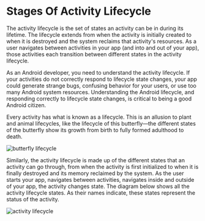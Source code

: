 # Stages Of Activity Lifecycle

The activity lifecycle is the set of states an activity can be in during its lifetime. The lifecycle extends from when the activity is initially created to when it is destroyed and the system reclaims that activity's resources. As a user navigates between activities in your app (and into and out of your app), those activities each transition between different states in the activity lifecycle.

As an Android developer, you need to understand the activity lifecycle. If your activities do not correctly respond to lifecycle state changes, your app could generate strange bugs, confusing behavior for your users, or use too many Android system resources. Understanding the Android lifecycle, and responding correctly to lifecycle state changes, is critical to being a good Android citizen.

Every activity has what is known as a lifecycle. This is an allusion to plant and animal lifecycles, like the lifecycle of this butterfly—the different states of the butterfly show its growth from birth to fully formed adulthood to death.

![butterfly lifecycle](/notes/butterfly.png)

Similarly, the activity lifecycle is made up of the different states that an activity can go through, from when the activity is first initialized to when it is finally destroyed and its memory reclaimed by the system. As the user starts your app, navigates between activities, navigates inside and outside of your app, the activity changes state. The diagram below shows all the activity lifecycle states. As their names indicate, these states represent the status of the activity.


![activity lifecycle](/gdg_kotlin_course/notes/lifecycle.png)
